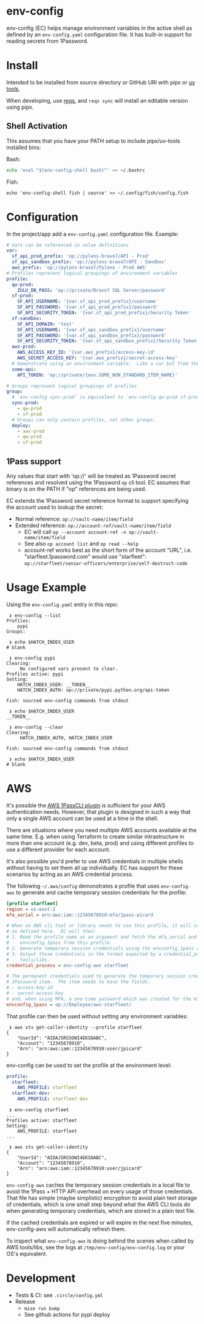 env-config
==========

env-config (EC) helps manage environment variables in the active shell as defined by an
`env-config.yaml` configuration file.  It has built-in support for reading secrets from 1Password.


# Install

Intended to be installed from source directory or GitHub URl with pipx or [uv
tools](https://docs.astral.sh/uv/guides/tools/#installing-tools).

When developing, use [reqs](../reqs-pkg/), and `reqs sync` will install an editable version using
pipx.

## Shell Activation

This assumes that you have your PATH setup to include pipx/uv-tools installed bins:

Bash:

```sh
echo 'eval "$(env-config-shell bash)"' >> ~/.bashrc
```

Fish:

```fish
echo 'env-config-shell fish | source' >> ~/.config/fish/config.fish
```

# Configuration

In the project/app add a `env-config.yaml` configuration file.  Example:

```yaml
# Vars can be referenced in value definitions
var:
  sf_api_prod_prefix: 'op://pylons-bravo7/API - Prod'
  sf_api_sandbox_prefix: 'op://pylons-bravo7/API - Sandbox'
  aws_prefix: 'op://pylons-bravo7/Pylons - Prod AWS'
# Profiles represent logical groupings of environment variables
profile:
  qw-prod:
    ZULU_DB_PASS: 'op://private/Bravo7 SQL Server/password'
  sf-prod:
    SF_API_USERNAME: '{var.sf_api_prod_prefix}/username'
    SF_API_PASSWORD: '{var.sf_api_prod_prefix}/password'
    SF_API_SECURITY_TOKEN: '{var.sf_api_prod_prefix}/Security Token'
  sf-sandbox:
    SF_API_DOMAIN: 'test'
    SF_API_USERNAME: '{var.sf_api_sandbox_prefix}/username'
    SF_API_PASSWORD: '{var.sf_api_sandbox_prefix}/password'
    SF_API_SECURITY_TOKEN: '{var.sf_api_sandbox_prefix}/Security Token'
  aws-prod:
    AWS_ACCESS_KEY_ID: '{var.aws_prefix}/access-key-id'
    AWS_SECRET_ACCESS_KEY: '{var.aws_prefix}/secret-access-key'
  # Demonstrate using an environment variable.  Like a var but from the current environment.
  some-api:
    API_TOKEN: 'op://private/{env.SOME_NON_STANDARD_ITEM_NAME}'

# Groups represent logical groupings of profiles
group:
  # `env-config sync-prod` is equivalent to `env-config qw-prod sf-prod`
  sync-prod:
    - qw-prod
    - sf-prod
  # Groups can only contain profiles, not other groups.
  deploy:
    - aws-prod
    - qw-prod
    - sf-prod
```

## 1Pass support

Any values that start with 'op://' will be treated as 1Password secret references and resolved using
the 1Password `op` cli tool.  EC assumes that binary is on the PATH if "op" references are being
used.

EC extends the 1Password secret reference format to support specifying the account used to lookup
the secret:

* Normal reference: `op://vault-name/item/field`
* Extended reference: `op://account-ref/vault-name/item/field`
  * EC will call `op --account account-ref -n op://vault-name/item/field`
  * See also `op account list` and `op read --help`
  * account-ref works best as the short form of the account "URL", i.e. "starfleet.1password.com"
    would use "starfleet": `op://starfleet/senior-officers/enterprise/self-destruct-code`


# Usage Example

Using the `env-config.yaml` entry in this repo:

```fish
 ❯ env-config --list
Profiles:
    pypi
Groups:

 ❯ echo $HATCH_INDEX_USER
# blank

 ❯ env-config pypi
Clearing:
     No configured vars present to clear.
Profiles active: pypi
Setting:
    HATCH_INDEX_USER: __TOKEN__
    HATCH_INDEX_AUTH: op://private/pypi.python.org/api-token

Fish: sourced env-config commands from stdout

 ❯ echo $HATCH_INDEX_USER
__TOKEN__

 ❯ env-config --clear
Clearing:
     HATCH_INDEX_AUTH, HATCH_INDEX_USER

Fish: sourced env-config commands from stdout

 ❯ echo $HATCH_INDEX_USER
# blank

```

# AWS

It's possible the [AWS 1PassCLI plugin](https://developer.1password.com/docs/cli/shell-plugins/aws)
is sufficient for your AWS authentication needs.  However, that plugin is designed in such a way
that only a single AWS account can be used at a time in the shell.

There are situations where you need multiple AWS accounts available at the same time.  E.g. when
using Terraform to create similar intrastructure in more than one account (e.g. dev, beta, prod) and
using different profiles to use a different provider for each account.

It's also possible you'd prefer to use AWS credentials in multiple shells without having to set them
all up individually.  EC has support for these scenarios by acting as an AWS credential process.

The following `~/.aws/config` demonstrates a profile that uses `env-config-aws` to generate and
cache temporary session credentials for the profile:

```ini
[profile starfleet]
region = us-east-2
mfa_serial = arn:aws:iam::12345678910:mfa/1pass-picard

# When an AWS cli tool or library needs to use this profile, it will call `env-config-aws` exactly
# as defined here.  EC will then:
# 1. Read the profile name as an argument and fetch the mfa_serial and
#    envconfig_1pass from this profile.
# 2. Generate temporary session credentials using the envconfig_1pass ref below
# 3. Output those credentials in the format expected by a credential_process to be consumed by AWS
#    tools/libs.
credential_process = env-config-aws starfleet

# The permanent credentials used to generate the temporary session credentials are stored in this
# 1Password item.  The item needs to have the fields:
# - access-key-id
# - secret-access-key
# and, when using MFA, a one-time password which was created for the mfa_serial listed in this profile
envconfig_1pass = op://Employee/aws-starfleet/
```

That profile can then be used without setting any environment variables:

```fish
 ❯ aws sts get-caller-identity --profile starfleet
{
    "UserId": "AIDAJ5RS5OWI4EKSDABC",
    "Account": "12345678910",
    "Arn": "arn:aws:iam::12345678910:user/jpicard"
}
```

env-config can be used to set the profile at the environment level:

```yaml
profile:
  starfleet:
    AWS_PROFILE: starfleet
  starfleet-dev:
    AWS_PROFILE: starfleet-dev
```

```fish
 ❯ env-config starfleet
...
Profiles active: starfleet
Setting:
    AWS_PROFILE: starfleet
...

 ❯ aws sts get-caller-identity
{
    "UserId": "AIDAJ5RS5OWI4EKSDABC",
    "Account": "12345678910",
    "Arn": "arn:aws:iam::12345678910:user/jpicard"
}
```

`env-config-aws` caches the temporary session credentials in a local file to avoid the 1Pass + HTTP
API overhead on every usage of those credentials.  That file has simple (maybe simplistic)
encryption to avoid plain text storage of credentials, which is one small step beyond what the AWS
CLI tools do when generating temporary credentials, which are stored in a plain text file.

If the cached credentials are expired or will expire in the next five minutes, env-config-aws
will automatically refresh them.

To inspect what `env-config-aws` is doing behind the scenes when called by AWS tools/libs, see the
logs at `/tmp/env-config/env-config.log` or your OS's equivalent.

# Development

- Tests & CI: see `.circle/config.yml`
- Release
  - `mise run bump`
  - See github actions for pypi deploy
